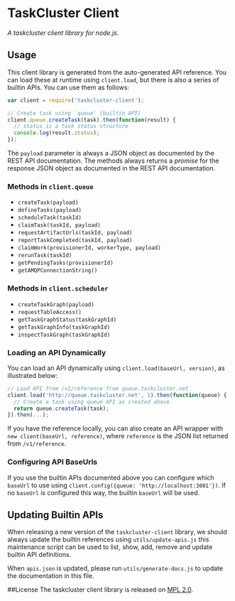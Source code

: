 # TaskCluster Client
_A taskcluster client library for node.js._

## Usage
This client library is generated from the auto-generated API reference.
You can load these at runtime using `client.load`, but there is also a series
of builtin APIs. You can use them as follows:

```js
var client = require('taskcluster-client');

// Create task using `queue` (builtin API)
client.queue.createTask(task).then(function(result) {
  // status is a task status structure
  console.log(result.status);
});
```

The `payload` parameter is always a JSON object as documented by the REST API
documentation. The methods always returns a _promise_ for the response JSON
object as documented in the REST API documentation.

<!-- START OF GENERATED DOCS -->

### Methods in `client.queue`
 * `createTask(payload)`
 * `defineTasks(payload)`
 * `scheduleTask(taskId)`
 * `claimTask(taskId, payload)`
 * `requestArtifactUrls(taskId, payload)`
 * `reportTaskCompleted(taskId, payload)`
 * `claimWork(provisionerId, workerType, payload)`
 * `rerunTask(taskId)`
 * `getPendingTasks(provisionerId)`
 * `getAMQPConnectionString()`

### Methods in `client.scheduler`
 * `createTaskGraph(payload)`
 * `requestTableAccess()`
 * `getTaskGraphStatus(taskGraphId)`
 * `getTaskGraphInfo(taskGraphId)`
 * `inspectTaskGraph(taskGraphId)`

<!-- END OF GENERATED DOCS -->

### Loading an API Dynamically
You can load an API dynamically using `client.load(baseUrl, version)`, as
illustrated below:

```js
// Load API from /v1/reference from queue.taskcluster.net
client.load('http://queue.taskcluster.net', 1).then(function(queue) {
  // Create a task using queue API as created above
  return queue.createTask(task);
}).then(...);
```
If you have the reference locally, you can also create an API wrapper with
`new client(baseUrl, reference)`, where `reference` is the JSON list returned
from `/v1/reference`.

### Configuring API BaseUrls
If you use the builtin APIs documented above you can configure which `baseUrl`
to use using `client.config({queue: 'http://localhost:3001'})`. If no `baseUrl`
is configured this way, the builtin `baseUrl` will be used.

## Updating Builtin APIs
When releasing a new version of the `taskcluster-client` library, we should
always update the builtin references using `utils/update-apis.js` this
maintenance script can be used to list, show, add, remove and update builtin
API definitions.

When `apis.json` is updated, please run `utils/generate-docs.js` to update the
documentation in this file.

##License
The taskcluster client library is released on [MPL 2.0](http://mozilla.org/MPL/2.0/).
